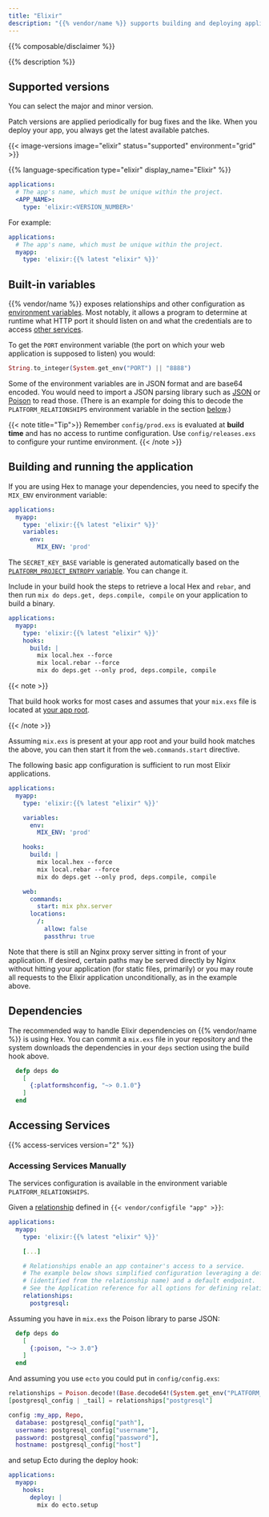 ```yaml
---
title: "Elixir"
description: "{{% vendor/name %}} supports building and deploying applications written in Elixir. There is no default flavor for the build phase, but you can define it explicitly in your build hook. {{% vendor/name %}} Elixir images support both committed dependencies and download-on-demand. The underlying Erlang version is 22.0.7."
---
```


{{% composable/disclaimer %}}

{{% description %}}

## Supported versions

You can select the major and minor version.

Patch versions are applied periodically for bug fixes and the like.
When you deploy your app, you always get the latest available patches.

{{< image-versions image="elixir" status="supported" environment="grid" >}}

{{% language-specification type="elixir" display_name="Elixir" %}}

```yaml {configFile="app"}
applications:
  # The app's name, which must be unique within the project.
  <APP_NAME>:
    type: 'elixir:<VERSION_NUMBER>'
```

For example:

```yaml {configFile="app"}
applications:
  # The app's name, which must be unique within the project.
  myapp:
    type: 'elixir:{{% latest "elixir" %}}'
```

## Built-in variables

{{% vendor/name %}} exposes relationships and other configuration as [environment variables](../development/variables/_index.md).
Most notably, it allows a program to determine at runtime what HTTP port it should listen on
and what the credentials are to access [other services](../add-services/_index.md).

To get the `PORT` environment variable (the port on which your web application is supposed to listen) you would:

```elixir
String.to_integer(System.get_env("PORT") || "8888")
```

Some of the environment variables are in JSON format and are base64 encoded. You would need to import a JSON parsing library such as [JSON](https://hexdocs.pm/json/readme.html) or [Poison](https://hexdocs.pm/poison/api-reference.html) to read those. (There is an example for doing this to decode the `PLATFORM_RELATIONSHIPS` environment variable in the section [below](#accessing-services-manually).)

{{< note title="Tip">}}
Remember `config/prod.exs` is evaluated at **build time** and has no access to runtime configuration. Use `config/releases.exs` to configure your runtime environment.
{{< /note >}}

## Building and running the application

If you are using Hex to manage your dependencies, you need to specify the `MIX_ENV` environment variable:

```yaml {configFile="app"}
applications:
  myapp:
    type: 'elixir:{{% latest "elixir" %}}'
    variables:
      env:
        MIX_ENV: 'prod'
```
The `SECRET_KEY_BASE` variable is generated automatically based on the [`PLATFORM_PROJECT_ENTROPY` variable](../development/variables/use-variables.md#use-provided-variables).
You can change it.

Include in your build hook the steps to retrieve a local Hex and `rebar`, and then run `mix do deps.get, deps.compile, compile` on your application to build a binary.

```yaml {configFile="app"}
applications:
  myapp:
    type: 'elixir:{{% latest "elixir" %}}'
    hooks:
      build: |
        mix local.hex --force
        mix local.rebar --force
        mix do deps.get --only prod, deps.compile, compile
```

{{< note >}}

That build hook works for most cases and assumes that your `mix.exs` file is located at [your app root](/create-apps/app-reference/single-runtime-image.md#root-directory).

{{< /note >}}

Assuming `mix.exs` is present at your app root and your build hook matches the above,
you can then start it from the `web.commands.start` directive.

The following basic app configuration is sufficient to run most Elixir applications.


```yaml {configFile="app"}
applications:
  myapp:
    type: 'elixir:{{% latest "elixir" %}}'

    variables:
      env:
        MIX_ENV: 'prod'

    hooks:
      build: |
        mix local.hex --force
        mix local.rebar --force
        mix do deps.get --only prod, deps.compile, compile

    web:
      commands:
        start: mix phx.server
      locations:
        /:
          allow: false
          passthru: true
```

Note that there is still an Nginx proxy server sitting in front of your application. If desired, certain paths may be served directly by Nginx without hitting your application (for static files, primarily) or you may route all requests to the Elixir application unconditionally, as in the example above.

## Dependencies

The recommended way to handle Elixir dependencies on {{% vendor/name %}} is using Hex.
You can commit a `mix.exs` file in your repository and the system downloads the dependencies in your `deps` section using the build hook above.

```elixir
  defp deps do
    [
	  {:platformshconfig, "~> 0.1.0"}
    ]
  end
```

## Accessing Services

{{% access-services version="2" %}}

### Accessing Services Manually

The services configuration is available in the environment variable `PLATFORM_RELATIONSHIPS`.

Given a [relationship](/create-apps/app-reference/single-runtime-image#relationships) defined in `{{< vendor/configfile "app" >}}`:

```yaml {configFile="app"}
applications:
  myapp:
    type: 'elixir:{{% latest "elixir" %}}'

    [...]

    # Relationships enable an app container's access to a service.
    # The example below shows simplified configuration leveraging a default service
    # (identified from the relationship name) and a default endpoint.
    # See the Application reference for all options for defining relationships and endpoints.
    relationships:
      postgresql:
```

Assuming you have in `mix.exs` the Poison library to parse JSON:

```elixir
  defp deps do
    [
      {:poison, "~> 3.0"}
    ]
  end
```

And assuming you use `ecto` you could put in `config/config.exs`:

```elixir
relationships = Poison.decode!(Base.decode64!(System.get_env("PLATFORM_RELATIONSHIPS")))
[postgresql_config | _tail] = relationships["postgresql"]

config :my_app, Repo,
  database: postgresql_config["path"],
  username: postgresql_config["username"],
  password: postgresql_config["password"],
  hostname: postgresql_config["host"]
```

and setup Ecto during the deploy hook:

```yaml {configFile="app"}
applications:
  myapp:
    hooks:
      deploy: |
        mix do ecto.setup
```
